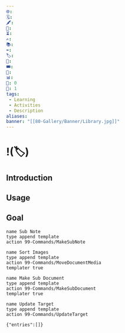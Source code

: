 ```yaml
---
🌐: 
🗓️: 
🖋️: 
🏁: 
⏳:
✍️: 
📚: 
⬅️: 
🏷️: 
🎫: 
🎟️: 
🔖: 
📊: 
🏹: 0
🎯: 1
tags:
 - Learning
 - Activities
 - Description
aliases: 
banner: "[[80-Gallery/Banner/Library.jpg]]"
---
```


# !(🏷️)

## Introduction

## Usage


## Goal


```button
name Sub Note
type append template
action 99-Commands/MakeSubNote
```
```button
name Sort Images
type append template
action 99-Commands/MoveDocumentMedia
templater true
```
```button
name Make Sub Document
type append template
action 99-Commands/MakeSubDocument
templater true
```
```button
name Update Target
type append template
action 99-Commands/UpdateTarget
```

```timekeep
{"entries":[]}
```
